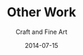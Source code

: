 ---
title: Other Work
subtitle: Craft and Fine Art
layout: default
modal-id: 9
date: 2014-07-15
img: IMG_1398.JPG
img-folder: 9_Other
thumbnail: 8_Other thumbnail.jpg
alt: Ceramics, painting
project-date: April 2014


---